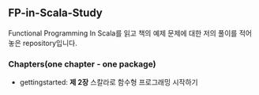 ## FP-in-Scala-Study

Functional Programming In Scala를 읽고 책의 예제 문제에 대한 저의 풀이를 적어 놓은 repository입니다.



### Chapters(one chapter - one package)

* gettingstarted: **제 2장** 스칼라로 함수형 프로그래밍 시작하기